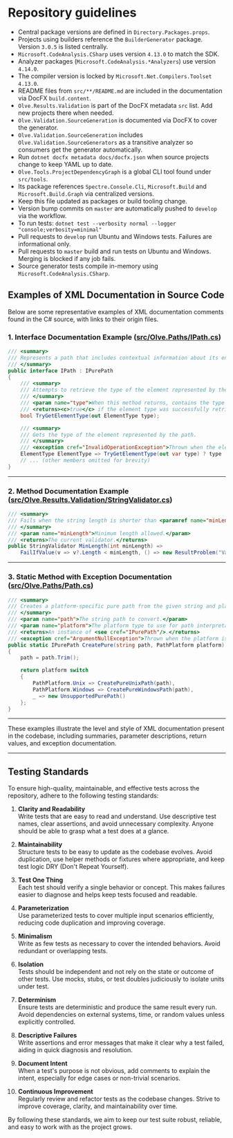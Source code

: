 # Repository guidelines

- Central package versions are defined in `Directory.Packages.props`.
- Projects using builders reference the `BuilderGenerator` package. Version `3.0.5` is listed centrally.
- `Microsoft.CodeAnalysis.CSharp` uses version `4.13.0` to match the SDK.
- Analyzer packages (`Microsoft.CodeAnalysis.*Analyzers`) use version `4.14.0`.
- The compiler version is locked by `Microsoft.Net.Compilers.Toolset` `4.13.0`.
- README files from `src/**/README.md` are included in the documentation via DocFX `build.content`.
- `Olve.Results.Validation` is part of the DocFX metadata `src` list. Add new projects there when needed.
- `Olve.Validation.SourceGeneration` is documented via DocFX to cover the generator.
- `Olve.Validation.SourceGeneration` includes `Olve.Validation.SourceGenerators` as a transitive analyzer so consumers get the generator automatically.
- Run `dotnet docfx metadata docs/docfx.json` when source projects change to keep YAML up to date.
- `Olve.Tools.ProjectDependencyGraph` is a global CLI tool found under `src/tools`.
- Its package references `Spectre.Console.Cli`, `Microsoft.Build` and `Microsoft.Build.Graph` via centralized versions.
- Keep this file updated as packages or build tooling change.
- Version bump commits on `master` are automatically pushed to `develop` via the workflow.
- To run tests: `dotnet test --verbosity normal --logger "console;verbosity=minimal"`
- Pull requests to `develop` run Ubuntu and Windows tests. Failures are informational only.
- Pull requests to `master` build and run tests on Ubuntu and Windows. Merging is blocked if any job fails.
- Source generator tests compile in-memory using `Microsoft.CodeAnalysis.CSharp`.

## Examples of XML Documentation in Source Code

Below are some representative examples of XML documentation comments found in the C# source, with links to their origin files.

### 1. Interface Documentation Example ([src/Olve.Paths/IPath.cs](src/Olve.Paths/IPath.cs))

```csharp
/// <summary>
/// Represents a path that includes contextual information about its environment, such as its element type and resolved state.
/// </summary>
public interface IPath : IPurePath
{
    /// <summary>
    /// Attempts to retrieve the type of the element represented by the path.
    /// </summary>
    /// <param name="type">When this method returns, contains the type of the element if available; otherwise, <c>ElementType.None</c>.</param>
    /// <returns><c>true</c> if the element type was successfully retrieved; otherwise, <c>false</c>.</returns>
    bool TryGetElementType(out ElementType type);

    /// <summary>
    /// Gets the type of the element represented by the path.
    /// </summary>
    /// <exception cref="InvalidOperationException">Thrown when the element type cannot be determined.</exception>
    ElementType ElementType => TryGetElementType(out var type) ? type : throw new InvalidOperationException("Element does not have a type");
    // ... (other members omitted for brevity)
}
```

---

### 2. Method Documentation Example ([src/Olve.Results.Validation/StringValidator.cs](src/Olve.Results.Validation/StringValidator.cs))

```csharp
/// <summary>
/// Fails when the string length is shorter than <paramref name="minLength"/>.
/// </summary>
/// <param name="minLength">Minimum length allowed.</param>
/// <returns>The current validator.</returns>
public StringValidator MinLength(int minLength) =>
    FailIfValue(v => v?.Length < minLength, () => new ResultProblem("Value must be at least '{0}' characters", minLength));
```

---

### 3. Static Method with Exception Documentation ([src/Olve.Paths/Path.cs](src/Olve.Paths/Path.cs))

```csharp
/// <summary>
/// Creates a platform-specific pure path from the given string and platform.
/// </summary>
/// <param name="path">The string path to convert.</param>
/// <param name="platform">The platform type to use for path interpretation.</param>
/// <returns>An instance of <see cref="IPurePath"/>.</returns>
/// <exception cref="ArgumentNullException">Thrown when the platform is <see cref="PathPlatform.None"/>.</exception>
public static IPurePath CreatePure(string path, PathPlatform platform)
{
    path = path.Trim();

    return platform switch
    {
        PathPlatform.Unix => CreatePureUnixPath(path),
        PathPlatform.Windows => CreatePureWindowsPath(path),
        _ => new UnsupportedPurePath()
    };
}
```

---

These examples illustrate the level and style of XML documentation present in the codebase, including summaries, parameter descriptions, return values, and exception documentation.

---

## Testing Standards

To ensure high-quality, maintainable, and effective tests across the repository, adhere to the following testing standards:

1. **Clarity and Readability**  
   Write tests that are easy to read and understand. Use descriptive test names, clear assertions, and avoid unnecessary complexity. Anyone should be able to grasp what a test does at a glance.

2. **Maintainability**  
   Structure tests to be easy to update as the codebase evolves. Avoid duplication, use helper methods or fixtures where appropriate, and keep test logic DRY (Don't Repeat Yourself).

3. **Test One Thing**  
   Each test should verify a single behavior or concept. This makes failures easier to diagnose and helps keep tests focused and readable.

4. **Parameterization**  
   Use parameterized tests to cover multiple input scenarios efficiently, reducing code duplication and improving coverage.

5. **Minimalism**  
   Write as few tests as necessary to cover the intended behaviors. Avoid redundant or overlapping tests.

6. **Isolation**  
   Tests should be independent and not rely on the state or outcome of other tests. Use mocks, stubs, or test doubles judiciously to isolate units under test.

7. **Determinism**  
   Ensure tests are deterministic and produce the same result every run. Avoid dependencies on external systems, time, or random values unless explicitly controlled.

8. **Descriptive Failures**  
   Write assertions and error messages that make it clear why a test failed, aiding in quick diagnosis and resolution.

9. **Document Intent**  
   When a test's purpose is not obvious, add comments to explain the intent, especially for edge cases or non-trivial scenarios.

10. **Continuous Improvement**  
    Regularly review and refactor tests as the codebase changes. Strive to improve coverage, clarity, and maintainability over time.

By following these standards, we aim to keep our test suite robust, reliable, and easy to work with as the project grows.
